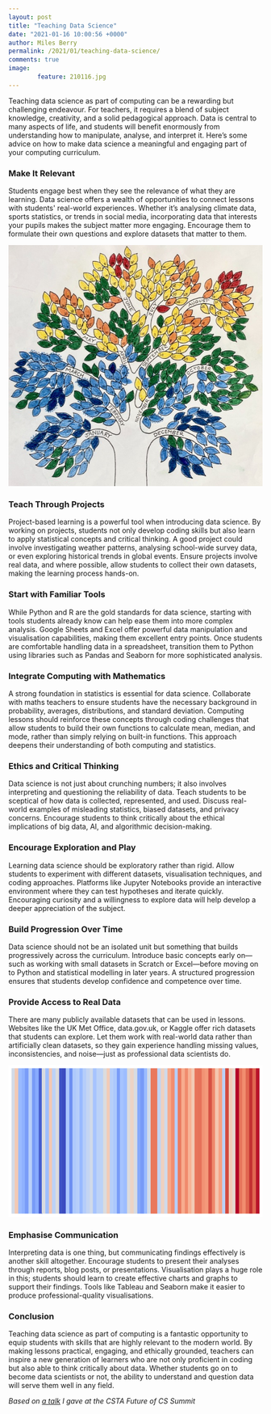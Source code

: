 ```yaml
---
layout: post
title: "Teaching Data Science"
date: "2021-01-16 10:00:56 +0000"
author: Miles Berry
permalink: /2021/01/teaching-data-science/
comments: true
image:
        feature: 210116.jpg
---
```


Teaching data science as part of computing can be a rewarding but challenging endeavour. For teachers, it requires a blend of subject knowledge, creativity, and a solid pedagogical approach. Data is central to many aspects of life, and students will benefit enormously from understanding how to manipulate, analyse, and interpret it. Here’s some advice on how to make data science a meaningful and engaging part of your computing curriculum.

### Make It Relevant

Students engage best when they see the relevance of what they are learning. Data science offers a wealth of opportunities to connect lessons with students' real-world experiences. Whether it’s analysing climate data, sports statistics, or trends in social media, incorporating data that interests your pupils makes the subject matter more engaging. Encourage them to formulate their own questions and explore datasets that matter to them.

![Weather tree](/images/tree.jpg)

### Teach Through Projects

Project-based learning is a powerful tool when introducing data science. By working on projects, students not only develop coding skills but also learn to apply statistical concepts and critical thinking. A good project could involve investigating weather patterns, analysing school-wide survey data, or even exploring historical trends in global events. Ensure projects involve real data, and where possible, allow students to collect their own datasets, making the learning process hands-on.

### Start with Familiar Tools

While Python and R are the gold standards for data science, starting with tools students already know can help ease them into more complex analysis. Google Sheets and Excel offer powerful data manipulation and visualisation capabilities, making them excellent entry points. Once students are comfortable handling data in a spreadsheet, transition them to Python using libraries such as Pandas and Seaborn for more sophisticated analysis.

### Integrate Computing with Mathematics

A strong foundation in statistics is essential for data science. Collaborate with maths teachers to ensure students have the necessary background in probability, averages, distributions, and standard deviation. Computing lessons should reinforce these concepts through coding challenges that allow students to build their own functions to calculate mean, median, and mode, rather than simply relying on built-in functions. This approach deepens their understanding of both computing and statistics.

### Ethics and Critical Thinking

Data science is not just about crunching numbers; it also involves interpreting and questioning the reliability of data. Teach students to be sceptical of how data is collected, represented, and used. Discuss real-world examples of misleading statistics, biased datasets, and privacy concerns. Encourage students to think critically about the ethical implications of big data, AI, and algorithmic decision-making.

### Encourage Exploration and Play

Learning data science should be exploratory rather than rigid. Allow students to experiment with different datasets, visualisation techniques, and coding approaches. Platforms like Jupyter Notebooks provide an interactive environment where they can test hypotheses and iterate quickly. Encouraging curiosity and a willingness to explore data will help develop a deeper appreciation of the subject.

### Build Progression Over Time

Data science should not be an isolated unit but something that builds progressively across the curriculum. Introduce basic concepts early on—such as working with small datasets in Scratch or Excel—before moving on to Python and statistical modelling in later years. A structured progression ensures that students develop confidence and competence over time.

### Provide Access to Real Data

There are many publicly available datasets that can be used in lessons. Websites like the UK Met Office, data.gov.uk, or Kaggle offer rich datasets that students can explore. Let them work with real-world data rather than artificially clean datasets, so they gain experience handling missing values, inconsistencies, and noise—just as professional data scientists do.

![Warming stripes](/images/warmingstripes.png)

### Emphasise Communication

Interpreting data is one thing, but communicating findings effectively is another skill altogether. Encourage students to present their analyses through reports, blog posts, or presentations. Visualisation plays a huge role in this; students should learn to create effective charts and graphs to support their findings. Tools like Tableau and Seaborn make it easier to produce professional-quality visualisations.

### Conclusion

Teaching data science as part of computing is a fantastic opportunity to equip students with skills that are highly relevant to the modern world. By making lessons practical, engaging, and ethically grounded, teachers can inspire a new generation of learners who are not only proficient in coding but also able to think critically about data. Whether students go on to become data scientists or not, the ability to understand and question data will serve them well in any field.

*Based on [a talk](https://www.youtube.com/watch?v=e9LSIsf_pT0&ab_channel=CSTAVideos) I gave at the CSTA Future of CS Summit*